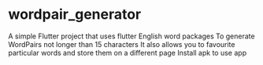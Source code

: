 # wordpair_generator

A simple Flutter project that uses flutter English word packages
To generate WordPairs not longer than 15 characters
It also allows you to favourite particular words and store them on a different page
Install apk to use app


